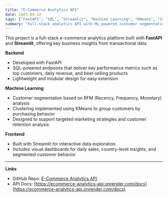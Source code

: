 ```yaml
---
title: "E-Commerce Analytics API"
date: 2025-04-23
tags: ["FastAPI", "SQL", "Streamlit", "Machine Learning", "KMeans", "Customer Segmentation"]
summary: "Full-stack analytics API with ML-powered customer segmentation using RFM and KMeans"
---
```


This project is a full-stack e-commerce analytics platform built with **FastAPI** and **Streamlit**, offering key business insights from transactional data.

**Backend**  
- Developed with FastAPI  
- SQL-powered endpoints that deliver key performance metrics such as top customers, daily revenue, and best-selling products  
- Lightweight and modular design for easy extension

**Machine Learning**  
- Customer segmentation based on RFM (Recency, Frequency, Monetary) analysis  
- Clustering implemented using KMeans to group customers by purchasing behavior  
- Designed to support targeted marketing strategies and customer retention analysis

**Frontend**  
- Built with Streamlit for interactive data exploration  
- Includes visual dashboards for daily sales, country-level insights, and segmented customer behavior  

---

**Links**  
- GitHub Repo: [E-Commerce Analytics API](https://github.com/anapernalete/ecommerce-analytics-api)  
- API Docs: [https://ecommerce-analytics-api.onrender.com/docs](https://ecommerce-analytics-api.onrender.com/docs)
